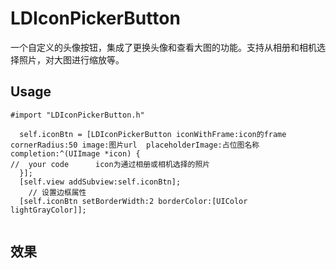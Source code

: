 # LDIconPickerButton
一个自定义的头像按钮，集成了更换头像和查看大图的功能。支持从相册和相机选择照片，对大图进行缩放等。
## Usage
```
#import "LDIconPickerButton.h"
```
```
  self.iconBtn = [LDIconPickerButton iconWithFrame:icon的frame cornerRadius:50 image:图片url  placeholderImage:占位图名称 completion:^(UIImage *icon) {
//  your code      icon为通过相册或相机选择的照片
  }];
  [self.view addSubview:self.iconBtn];
    // 设置边框属性
  [self.iconBtn setBorderWidth:2 borderColor:[UIColor lightGrayColor]];
    
```

## 效果
    
    
